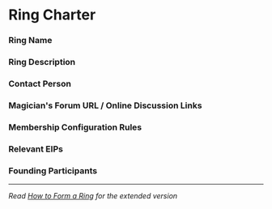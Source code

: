 # Ring Charter

### Ring Name

### Ring Description

### Contact Person

### Magician's Forum URL / Online Discussion Links

### Membership Configuration Rules

### Relevant EIPs

### Founding Participants

<hr />

_Read [How to Form a Ring](HOWTO-Form-A-Ring) for the extended version_


